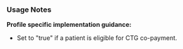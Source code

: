 ### Usage Notes

**Profile specific implementation guidance:**
- Set to "true" if a patient is eligible for CTG co-payment.
